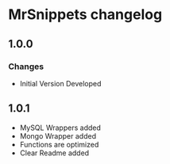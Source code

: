 # MrSnippets changelog

## 1.0.0
### Changes
* Initial Version Developed
## 1.0.1
* MySQL Wrappers added
* Mongo Wrapper added
* Functions are optimized
* Clear Readme added